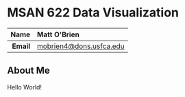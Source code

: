 MSAN 622 Data Visualization
==============================

| **Name**  | Matt O'Brien |
|----------:|:------------|
| **Email** | mobrien4@dons.usfca.edu |

## About Me ##

Hello World!
